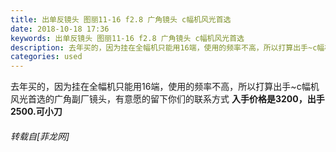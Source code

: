 ```yaml
---
title: 出单反镜头 图丽11-16 f2.8 广角镜头 c幅机风光首选
date: 2018-10-18 17:36
keywords: 出单反镜头 图丽11-16 f2.8 广角镜头 c幅机风光首选
description: 去年买的，因为挂在全幅机只能用16端，使用的频率不高，所以打算出手~c幅机风光首选的广角副厂镜头，有意愿的留下你们的联系方式 入手价格是3200，出手2500.可小刀
categories: used
---
```

<td class="t_f" id="postmessage_2105128">

去年买的，因为挂在全幅机只能用16端，使用的频率不高，所以打算出手~c幅机风光首选的广角副厂镜头，有意愿的留下你们的联系方式 <strong>入手价格是3200，出手2500.可小刀</strong></td>
###### 转载自[菲龙网]